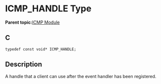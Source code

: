 # ICMP\_HANDLE Type

**Parent topic:**[ICMP Module](GUID-F3E078F7-6F1D-4D25-A999-F0F3E40A5971.md)

## C

```
typedef const void* ICMP_HANDLE;
```

## Description

A handle that a client can use after the event handler has been registered.

